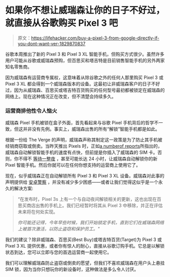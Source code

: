 # 如果你不想让威瑞森让你的日子不好过，就直接从谷歌购买 Pixel 3 吧

> 原文：<https://lifehacker.com/buy-a-pixel-3-from-google-directly-if-you-dont-want-ver-1829870837>

谷歌本周推出了新的 Pixel 3 和 Pixel 3 XL 智能手机，但购买方式很少。虽然许多用户可能从谷歌或威瑞森预购，但百思买和塔吉特是目前销售智能手机的另外两家知名零售商。



因为威瑞森有运营商专属权，这意味着从除谷歌之外的任何人那里购买 Pixel 3 或 Pixel 3 XL 都会得到一个威瑞森版本的设备。这最初让非威瑞森客户的日子不好过，因为从威瑞森、百思买或塔吉特百货购买的任何型号最初都被锁定在威瑞森的网络上。现在这种情况正在改变，但不清楚会持续多久。

### 运营商排他性令人恼火

威瑞森 Pixel 手机被锁在盒子外面，首先看起来与谷歌 Pixel 手机背后的哲学不一致，但这并非没有先例。事实上，威瑞森出售的所有“解锁”智能手机都是如此。

根据一份给 The Verge 的声明，威瑞森声称其制定这一政策是为了防止其手机被经销商窃取或倒卖。当昨天推出 Pixels 时，正如[a number](https://www.droid-life.com/2018/10/19/heres-the-verizon-carrier-lock-removal-message-pixel-3-devices-will-see/)[of reports](https://www.androidpolice.com/2018/10/19/pixel-3-first-verizon-lte-phone-sim-locked-decade-thatll-problem/#1)所指出的，威瑞森自动解锁智能手机的速度有点快，但前提是你插入了威瑞森的 SIM 卡。否则，你不得不 [等待一整夜](https://www.reddit.com/r/GooglePixel/comments/9pcs8e/verizon_pixel_3_xl_sim_unlock/) ，甚至可能长达 24 小时，让威瑞森自动解锁你的新 Pixel 智能手机。然后你就可以在任何你想支持的运营商上使用它了。

现在，似乎威瑞森正在自动解锁所有 Pixel 3 和 Pixel 3 XL 设备。威瑞森对此事的声明提供给 [安卓警察](https://www.androidpolice.com/2018/10/19/pixel-3-first-verizon-lte-phone-sim-locked-decade-thatll-problem/) ，并没有减少多少困惑——或者让我们觉得这似乎是一个永久的解决方案:

> “在发布时，Pixel 3s 上有一个与自动夜间解锁相关的更新，这也出现在百思买商店出售的手机上。我们已经暂时将其从 Pixel 3 中移除，并正在评估未来将在何处实现。
> 
> *你可能还记得，今年早些时候，我们开始锁定手机，直到它们在威瑞森网络上被首次激活，以防止盗窃和保护员工。"*

我们的建议？除非威瑞森、百思买(Best Buy)或塔吉特百货(Target)为 Pixel 3 或 Pixel 3 XL 提供优惠，或者你有惊人的耐心，直接从谷歌订购手机。它总是以解锁状态到达，您可以立即与您的首选运营商一起使用它。

我们可以理解威瑞森防止盗窃或倒卖的愿望，但我们不喜欢威瑞森在用户头上悬挂 SIM 锁，因为当你只想玩你的新设备时，这种做法是多么令人讨厌。